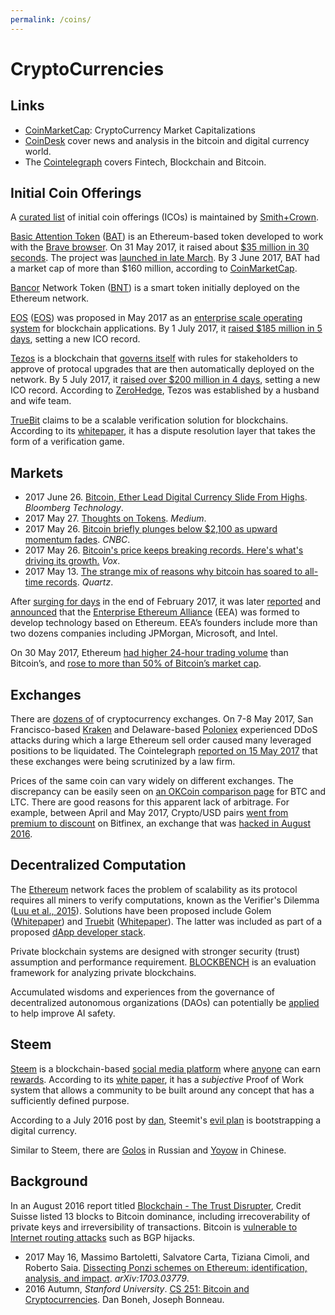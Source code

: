 ```yaml
---
permalink: /coins/
---
```

# CryptoCurrencies

## Links

* [CoinMarketCap](https://coinmarketcap.com/): CryptoCurrency Market Capitalizations
* [CoinDesk](http://www.coindesk.com/) cover news and analysis in the bitcoin and digital currency world.
* The [Cointelegraph](https://cointelegraph.com/) covers Fintech, Blockchain and Bitcoin.

## Initial Coin Offerings                                                                                          
                                                                                                                   
A [curated list](https://www.smithandcrown.com/icos/) of initial coin offerings (ICOs) is maintained by [Smith+Crown](https://www.smithandcrown.com/).                                                                                
                                                                                                                   
[Basic Attention Token](https://basicattentiontoken.org/) ([BAT](https://coinmarketcap.com/assets/basic-attention-token/)) is an Ethereum-based token developed to work with the [Brave browser](https://brave.com/). On 31 May 2017, it raised about [$35 million in 30 seconds](http://www.coindesk.com/35-million-30-seconds-token-sale-internet-browser-brave-sells/). The project was [launched in late March](http://www.coindesk.com/web-browser-brave-to-launch-ico-for-ethereum-ad-token/). By 3 June 2017, BAT had a market cap of more than $160 million, according to [CoinMarketCap](https://coinmarketcap.com/assets/basic-attention-token/).                                                       
                                                                                                                   
[Bancor](https://www.bancor.network/) Network Token ([BNT](https://coinmarketcap.com/currencies/bancor/)) is a smart token initially deployed on the Ethereum network.                                                                
                                                                                                                   
[EOS](https://eos.io/) ([EOS](https://coinmarketcap.com/assets/eos/)) was proposed in May 2017 as an [enterprise scale operating system](https://www.linkedin.com/pulse/ethereum-killer-here-eos-enterprise-scale-operating-sanjay-mehta) for blockchain applications. By 1 July 2017, it [raised $185 million in 5 days](https://venturebeat.com/2017/07/01/185-million-in-5-days-block-one-sets-new-ico-record-with-its-eos-token/), setting a new ICO record.            
                                                                                                                   
[Tezos](https://www.tezos.com/) is a blockchain that [governs itself](https://www.tezos.com/governance) with rules for stakeholders to approve of protocal upgrades that are then automatically deployed on the network. By 5 July 2017, it [raised over $200 million in 4 days](http://mashable.com/2017/07/05/tezos-ico-cryptocurrency-startup/), setting a new ICO record. According to [ZeroHedge](http://www.zerohedge.com/news/2017-07-05/ex-goldman-hft-trader-makes-blockchain-history-raising-200-million-tezos-ico-4-days), Tezos was established by a husband and wife team.        
                                                                                                                   
[TrueBit](https://truebit.io/) claims to be a scalable verification solution for blockchains. According to its [whitepaper](https://people.cs.uchicago.edu/~teutsch/papers/truebit.pdf), it has a dispute resolution layer that takes the form of a verification game.

## Markets

* 2017 June 26. [Bitcoin, Ether Lead Digital Currency Slide From Highs](https://www.bloomberg.com/news/articles/2017-06-26/bitcoin-ether-lead-slide-as-digital-currencies-drop-from-highs). *Bloomberg Technology*.
* 2017 May 27. [Thoughts on Tokens](https://medium.com/@balajis/thoughts-on-tokens-436109aabcbe). *Medium*.
* 2017 May 26. [Bitcoin briefly plunges below $2,100 as upward momentum fades](http://www.cnbc.com/2017/05/26/bitcoin-briefly-plunges-below-2100-as-upward-momentum-fades.html). *CNBC*.
* 2017 May 26. [Bitcoin's price keeps breaking records. Here's what's driving its growth.](https://www.vox.com/new-money/2017/5/26/15687062/bitcoin-bubble-explained) *Vox*.
* 2017 May 13. [The strange mix of reasons why bitcoin has soared to all-time records](https://qz.com/981814/the-strange-mix-of-reasons-why-bitcoin-has-soared-to-all-time-records/). *Quartz*.

After [surging for days](http://www.zerohedge.com/news/2017-02-27/ethereum-soars-after-jpmorgan-intel-microsoft-and-others-form-blockchain-alliance) in the end of February 2017, it was later  [reported](http://in.reuters.com/article/ethereum-enterprises-consortium-idINKBN16717C) and [announced](http://spectrum.ieee.org/tech-talk/computing/networks/enterprise-ethereum-alliance-launches) that the [Enterprise Ethereum Alliance](https://entethalliance.org/) (EEA) was formed to develop technology based on Ethereum. EEA’s founders include more than two dozens companies including JPMorgan, Microsoft, and Intel.

On 30 May 2017, Ethereum [had higher 24-hour trading volume](https://cointelegraph.com/news/ethereum-has-higher-trade-volumes-than-bitcoin-as-fortunes-reverse) than Bitcoin’s, and [rose to more than 50% of Bitcoin’s market cap](https://www.cryptocoinsnews.com/ethereum-market-cap-rises-to-more-than-50-of-bitcoins/).

## Exchanges

There are [dozens of](https://www.cryptocoincharts.info/markets/info) of cryptocurrency exchanges. On 7-8 May 2017, San Francisco-based [Kraken](https://www.kraken.com/) and Delaware-based [Poloniex](https://poloniex.com/) experienced DDoS attacks during which a large Ethereum sell order caused many leveraged positions to be liquidated. The Cointelegraph [reported on 15 May 2017](https://cointelegraph.com/news/bitcoin-exchanges-kraken-poloniex-to-be-scrutinized-for-possible-insider-trading-manipulation) that these exchanges were being scrutinized by a law firm.

Prices of the same coin can vary widely on different exchanges. The discrepancy can be easily seen on [an OKCoin comparison page](https://www.okcoin.com/marketList.html) for BTC and LTC. There are good reasons for this apparent lack of arbitrage. For example, between April and May 2017, Crypto/USD pairs [went from premium to discount](https://medium.com/@Austerity_Sucks/why-bitfinex-went-from-a-premium-in-its-crypto-usd-pairs-to-now-a-significant-discount-e7be193d7cb0) on Bitfinex, an exchange that was [hacked in August 2016](https://en.wikipedia.org/wiki/Bitfinex_hack).

## Decentralized Computation

The [Ethereum](https://www.ethereum.org/) network faces the problem of scalability as its protocol requires all miners to verify computations, known as the Verifier's Dilemma ([Luu et al., 2015](http://dl.acm.org/citation.cfm?id=2813659)). Solutions have been proposed include Golem ([Whitepaper](https://golem.network/doc/Golemwhitepaper.pdf)) and [Truebit](https://truebit.io/) ([Whitepaper](https://people.cs.uchicago.edu/~teutsch/papers/truebit.pdf)). The latter was included as part of a proposed [dApp developer stack](https://medium.com/@FEhrsam/the-dapp-developer-stack-the-blockchain-industry-barometer-8d55ec1c7d4).

Private blockchain systems are designed with stronger security (trust) assumption and performance requirement. [BLOCKBENCH](https://arxiv.org/abs/1703.04057) is an evaluation framework for analyzing private blockchains.

Accumulated wisdoms and experiences from the governance of decentralized autonomous organizations (DAOs) can potentially be [applied](https://medium.com/@VitalikButerin/why-cryptoeconomics-and-x-risk-researchers-should-listen-to-each-other-more-a2db72b3e86b) to help improve AI safety.

## Steem

[Steem](https://steem.io/) is a blockchain-based [social media platform](https://steemit.com/) where [anyone](https://steemd.com/) can earn [rewards](https://steemwhales.com/). According to its [white paper](https://steem.io/SteemWhitePaper.pdf), it has a *subjective* Proof of Work system that allows a community to be built around any concept that has a sufficiently defined purpose.

According to a July 2016 post by [dan](https://steemit.com/@dan), Steemit's [evil plan](https://steemit.com/steem/@dan/steemit-s-evil-plan-for-cryptocurrency-world-domination) is bootstrapping a digital currency.

Similar to Steem, there are [Golos](https://golos.io/) in Russian and [Yoyow](https://yoyow.org/) in Chinese.

## Background

In an August 2016 report titled [Blockchain - The Trust Disrupter](http://www.the-blockchain.com/docs/Credit-Suisse-Blockchain-Trust-Disrupter.pdf), Credit Suisse listed 13 blocks to Bitcoin dominance, including irrecoverability of private keys and irreversibility of transactions. Bitcoin is [vulnerable to Internet routing attacks](https://btc-hijack.ethz.ch/) such as BGP hijacks.

* 2017 May 16, Massimo Bartoletti, Salvatore Carta, Tiziana Cimoli, and Roberto Saia. [Dissecting Ponzi schemes on Ethereum: identification, analysis, and impact](https://arxiv.org/abs/1703.03779). *arXiv:1703.03779*.
* 2016 Autumn, *Stanford University*. [CS 251: Bitcoin and Cryptocurrencies](https://crypto.stanford.edu/cs251/). Dan Boneh, Joseph Bonneau.
